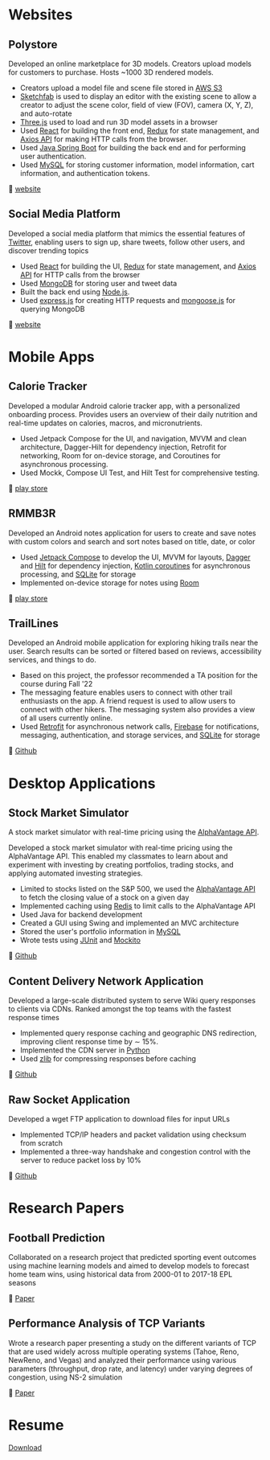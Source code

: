 # Websites
## Polystore
Developed an online marketplace for 3D models. Creators upload models for customers to purchase. Hosts ~1000 3D rendered models.
- Creators upload a model file and scene file stored in [AWS S3](https://aws.amazon.com/s3/)
- [Sketchfab](https://sketchfab.com/) is used to display an editor with the existing scene to allow a creator to adjust the scene color, field of view (FOV), camera (X, Y, Z), and auto-rotate
- [Three.js](https://threejs.org/) used to load and run 3D model assets in a browser
- Used [React](https://react.dev/) for building the front end, [Redux](https://redux.js.org/) for state management, and [Axios API](https://axios-http.com/) for making HTTP calls from the browser.
- Used [Java Spring Boot](https://spring.io/projects/spring-boot) for building the back end and for performing user authentication.
- Used [MySQL](https://www.mysql.com/) for storing customer information, model information, cart information, and authentication tokens.

:link: [website](https://production--beamish-douhua-4abb1a.netlify.app/)

## Social Media Platform
Developed a social media platform that mimics the essential features of [Twitter](https://twitter.com/), enabling users to sign up, share tweets, follow other users, and discover trending topics
- Used [React](https://react.dev/) for building the UI, [Redux](https://redux.js.org/) for state management, and [Axios API](https://axios-http.com/) for HTTP calls from the browser
- Used [MongoDB](https://www.mongodb.com/) for storing user and tweet data
- Built the back end using [Node.js](https://nodejs.org/en/about).
- Used [express.js](https://expressjs.com/) for creating HTTP requests and [mongoose.js](https://mongoosejs.com/) for querying MongoDB

:link: [website](https://a9--fabulous-dasik-7e58a1.netlify.app/tuiter/)

# Mobile Apps
## Calorie Tracker
Developed a modular Android calorie tracker app, with a personalized onboarding process. Provides users an overview of their daily nutrition and real-time updates on calories, macros, and micronutrients.
- Used Jetpack Compose for the UI, and navigation, MVVM and clean architecture, Dagger-Hilt for dependency injection, Retrofit for networking, Room for on-device storage, and Coroutines for asynchronous processing.
- Used Mockk, Compose UI Test, and Hilt Test for comprehensive testing.

:link: [play store](https://play.google.com/store/apps/details?id=com.pratiksymz.calorytracker)

## RMMB3R
Developed an Android notes application for users to create and save notes with custom colors and search and sort notes based on title, date, or color
- Used [Jetpack Compose](https://developer.android.com/jetpack/compose) to develop the UI, MVVM for layouts, [Dagger](https://dagger.dev/) and [Hilt](https://developer.android.com/training/dependency-injection/hilt-android) for dependency injection, [Kotlin coroutines](https://kotlinlang.org/docs/coroutines-overview.html) for asynchronous processing, and [SQLite](https://www.sqlite.org/index.html) for storage
- Implemented on-device storage for notes using [Room](https://developer.android.com/training/data-storage/room)

:link: [play store](https://play.google.com/store/apps/details?id=com.pratiksymz.note_app)

## TrailLines
Developed an Android mobile application for exploring hiking trails near the user. Search results can be sorted or filtered based on reviews, accessibility services, and things to do.
- Based on this project, the professor recommended a TA position for the course during Fall '22
- The messaging feature enables users to connect with other trail enthusiasts on the app. A friend request is used to allow users to connect with other hikers. The messaging system also provides a view of all users currently online.
- Used [Retrofit](https://square.github.io/retrofit/) for asynchronous network calls, [Firebase](https://firebase.google.com/) for notifications, messaging, authentication, and storage services, and [SQLite](https://www.sqlite.org/index.html) for storage

:link: [Github](https://github.com/PratikSymz/TrailLines)

# Desktop Applications
## Stock Market Simulator
A stock market simulator with real-time pricing using the [AlphaVantage API](https://www.alphavantage.co/documentation/).

Developed a stock market simulator with real-time pricing using the AlphaVantage API. This enabled my classmates to learn about and experiment with investing by creating portfolios, trading stocks, and applying automated investing strategies.
- Limited to stocks listed on the S&P 500, we used the [AlphaVantage API](https://www.alphavantage.co/documentation/) to fetch the closing value of a stock on a given day
- Implemented caching using [Redis](https://redis.io/) to limit calls to the AlphaVantage API
- Used Java for backend development
- Created a GUI using Swing and implemented an MVC architecture
- Stored the user's portfolio information in [MySQL](https://www.mysql.com/)
- Wrote tests using [JUnit](https://junit.org/junit5/) and [Mockito](https://site.mockito.org/)

:link: [Github](https://github.com/PratikSymz/Stock-Market_Simulator)

## Content Delivery Network Application
Developed a large-scale distributed system to serve Wiki query responses to clients via CDNs. Ranked amongst the top teams with the fastest response times
- Implemented query response caching and geographic DNS redirection, improving client response time by ∼ 15%.
- Implemented the CDN server in [Python](https://www.python.org/)
- Used [zlib](https://www.zlib.net/) for compressing responses before caching

:link: [Github](https://github.com/PratikSymz/CS5700_Project5)

## Raw Socket Application
Developed a wget FTP application to download files for input URLs
- Implemented TCP/IP headers and packet validation using checksum from scratch
- Implemented a three-way handshake and congestion control with the server to reduce packet loss by 10%

:link: [Github](https://github.com/PratikSymz/CS5700_Project4)

# Research Papers
## Football Prediction
Collaborated on a research project that predicted sporting event outcomes using machine learning models and aimed to develop models to forecast home team wins, using historical data from 2000-01 to 2017-18 EPL seasons

:link: [Paper](https://bit.ly/football-prediction-epl)

## Performance Analysis of TCP Variants
Wrote a research paper presenting a study on the different variants of TCP that are used widely across multiple operating systems (Tahoe, Reno, NewReno, and Vegas) and analyzed their performance using various parameters (throughput, drop rate, and latency) under varying degrees of congestion, using NS-2 simulation

:link: [Paper](https://bit.ly/tcp-analysis)

# Resume
[Download](https://github.com/user-attachments/files/18138374/Pratik.Budhiraja.Resume.pdf)

